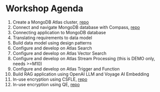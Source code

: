 # Workshop Agenda

1. Create a MongoDB Atlas cluster, [repo](https://github.com/fk-mongodb-workshops/01_merchant/blob/main/docs/01_atlas_setup.md)
2. Connect and navigate MongoDB database with Compass, [repo](https://github.com/fk-mongodb-workshops/01_merchant/blob/main/docs/02_populate_sample_records.md)
3. Connecting application to MongoDB database
4. Translating requirements to data model
5. Build data model using design patterns
6. Configure and develop on Atlas Search
7. Configure and develop on Atlas Vector Search
8. Configure and develop on Atlas Stream Processing (this is DEMO only, needs >=M10)
9. Configure and develop on Atlas Trigger and Function
10. Build RAG application using OpenAI LLM and Voyage AI Embedding
11. In-use encryption using CSFLE, [repo](https://github.com/fk-mongodb-workshops/01_merchant/tree/main/csfle)
12. In-use encryption using QE, [repo](https://github.com/fk-mongodb-workshops/01_merchant/tree/main/queryable_encryption)
